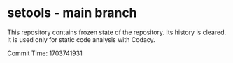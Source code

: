 # setools - main branch

This repository contains frozen state of the repository.
Its history is cleared. It is used only for static code
analysis with Codacy.

Commit Time: 1703741931